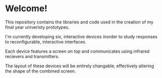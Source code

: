 # Welcome!
This repository contains the libraries and code used in the creation of my final year univeristy prototypes.

I'm currently developing six, interactive devices inorder to study responses to reconfigurable, interactive interfaces.

Each device features a screen on top and communicates using infrared recievers and transmitters.

The layout of these devices will be entirely changable, effectively altering the shape of the combined screen.
